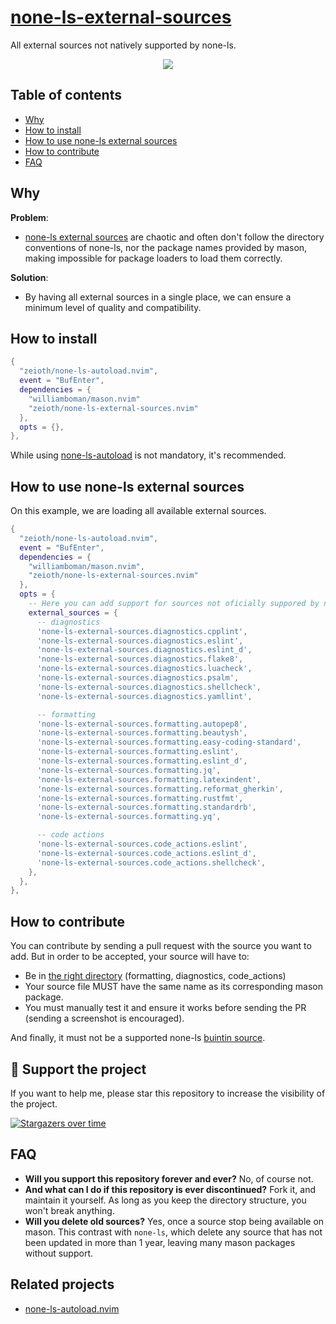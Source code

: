 # [none-ls-external-sources](https://github.com/Zeioth/none-ls-external-sources.nvim)
All external sources not natively supported by none-ls.

<div align="center">
  <a href="https://discord.gg/ymcMaSnq7d" rel="nofollow">
      <img src="https://img.shields.io/discord/1121138836525813760?color=azure&labelColor=6DC2A4&logo=discord&logoColor=black&label=Join the discord server&style=for-the-badge" data-canonical-src="https://img.shields.io/discord/1121138836525813760">
    </a>
</div>

## Table of contents

- [Why](#why)
- [How to install](#how-to-install)
- [How to use none-ls external sources](#how-to-use-none-ls-external-sources)
- [How to contribute](#how-to-contribute)
- [FAQ](#faq)

## Why
**Problem**:
* [none-ls external sources](https://github.com/nvimtools/none-ls-extras.nvim?tab=readme-ov-file#related-projects) are chaotic and often don't follow the directory conventions of none-ls, nor the package names provided by mason, making impossible for package loaders to load them correctly.

**Solution**:
* By having all external sources in a single place, we can ensure a minimum level of quality and compatibility.

## How to install

```lua
{
  "zeioth/none-ls-autoload.nvim",
  event = "BufEnter",
  dependencies = {
    "williamboman/mason.nvim"
    "zeioth/none-ls-external-sources.nvim"
  },
  opts = {},
},
```
While using [none-ls-autoload](https://github.com/Zeioth/none-ls-autoload.nvim) is not mandatory, it's recommended.

## How to use none-ls external sources
On this example, we are loading all available external sources.

```lua
{
  "zeioth/none-ls-autoload.nvim",
  event = "BufEnter",
  dependencies = {
    "williamboman/mason.nvim",
    "zeioth/none-ls-external-sources.nvim"
  },
  opts = {
    -- Here you can add support for sources not oficially suppored by none-ls.
    external_sources = {
      -- diagnostics
      'none-ls-external-sources.diagnostics.cpplint',
      'none-ls-external-sources.diagnostics.eslint',
      'none-ls-external-sources.diagnostics.eslint_d',
      'none-ls-external-sources.diagnostics.flake8',
      'none-ls-external-sources.diagnostics.luacheck',
      'none-ls-external-sources.diagnostics.psalm',
      'none-ls-external-sources.diagnostics.shellcheck',
      'none-ls-external-sources.diagnostics.yamllint',

      -- formatting
      'none-ls-external-sources.formatting.autopep8',
      'none-ls-external-sources.formatting.beautysh',
      'none-ls-external-sources.formatting.easy-coding-standard',
      'none-ls-external-sources.formatting.eslint',
      'none-ls-external-sources.formatting.eslint_d',
      'none-ls-external-sources.formatting.jq',
      'none-ls-external-sources.formatting.latexindent',
      'none-ls-external-sources.formatting.reformat_gherkin',
      'none-ls-external-sources.formatting.rustfmt',
      'none-ls-external-sources.formatting.standardrb',
      'none-ls-external-sources.formatting.yq',

      -- code actions
      'none-ls-external-sources.code_actions.eslint',
      'none-ls-external-sources.code_actions.eslint_d',
      'none-ls-external-sources.code_actions.shellcheck',
    },
  },
},
```

## How to contribute
You can contribute by sending a pull request with the source you want to add. But in order to be accepted, your source will have to:

* Be in [the right directory](https://github.com/Zeioth/none-ls-external-sources.nvim/tree/main/lua/none-ls-external-sources) (formatting, diagnostics, code_actions)
* Your source file MUST have the same name as its corresponding mason package.
* You must manually test it and ensure it works before sending the PR (sending a screenshot is encouraged).

And finally, it must not be a supported none-ls [buintin source](https://github.com/nvimtools/none-ls.nvim/tree/main/lua/null-ls/builtins).

## 🌟 Support the project
If you want to help me, please star this repository to increase the visibility of the project.

[![Stargazers over time](https://starchart.cc/Zeioth/none-ls-external-sources.nvim.svg)](https://starchart.cc/Zeioth/none-ls-external-sources.nvim)

## FAQ

* **Will you support this repository forever and ever?** No, of course not.
* **And what can I do if this repository is ever discontinued?** Fork it, and maintain it yourself. As long as you keep the directory structure, you won't break anything.
* **Will you delete old sources?** Yes, once a source stop being available on mason. This contrast with `none-ls`, which delete any source that has not been updated in more than 1 year, leaving many mason packages without support.

## Related projects

* [none-ls-autoload.nvim](https://github.com/Zeioth/none-ls-autoload.nvim)
